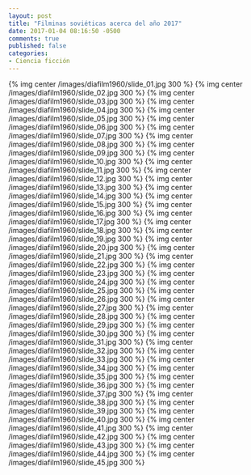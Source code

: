 ```yaml
---
layout: post
title: "Filminas soviéticas acerca del año 2017"
date: 2017-01-04 08:16:50 -0500
comments: true
published: false
categories: 
- Ciencia ficción
---
```


{% img center /images/diafilm1960/slide_01.jpg 300 %}
{% img center /images/diafilm1960/slide_02.jpg 300 %}
{% img center /images/diafilm1960/slide_03.jpg 300 %}
{% img center /images/diafilm1960/slide_04.jpg 300 %}
{% img center /images/diafilm1960/slide_05.jpg 300 %}
{% img center /images/diafilm1960/slide_06.jpg 300 %}
{% img center /images/diafilm1960/slide_07.jpg 300 %}
{% img center /images/diafilm1960/slide_08.jpg 300 %}
{% img center /images/diafilm1960/slide_09.jpg 300 %}
{% img center /images/diafilm1960/slide_10.jpg 300 %}
{% img center /images/diafilm1960/slide_11.jpg 300 %}
{% img center /images/diafilm1960/slide_12.jpg 300 %}
{% img center /images/diafilm1960/slide_13.jpg 300 %}
{% img center /images/diafilm1960/slide_14.jpg 300 %}
{% img center /images/diafilm1960/slide_15.jpg 300 %}
{% img center /images/diafilm1960/slide_16.jpg 300 %}
{% img center /images/diafilm1960/slide_17.jpg 300 %}
{% img center /images/diafilm1960/slide_18.jpg 300 %}
{% img center /images/diafilm1960/slide_19.jpg 300 %}
{% img center /images/diafilm1960/slide_20.jpg 300 %}
{% img center /images/diafilm1960/slide_21.jpg 300 %}
{% img center /images/diafilm1960/slide_22.jpg 300 %}
{% img center /images/diafilm1960/slide_23.jpg 300 %}
{% img center /images/diafilm1960/slide_24.jpg 300 %}
{% img center /images/diafilm1960/slide_25.jpg 300 %}
{% img center /images/diafilm1960/slide_26.jpg 300 %}
{% img center /images/diafilm1960/slide_27.jpg 300 %}
{% img center /images/diafilm1960/slide_28.jpg 300 %}
{% img center /images/diafilm1960/slide_29.jpg 300 %}
{% img center /images/diafilm1960/slide_30.jpg 300 %}
{% img center /images/diafilm1960/slide_31.jpg 300 %}
{% img center /images/diafilm1960/slide_32.jpg 300 %}
{% img center /images/diafilm1960/slide_33.jpg 300 %}
{% img center /images/diafilm1960/slide_34.jpg 300 %}
{% img center /images/diafilm1960/slide_35.jpg 300 %}
{% img center /images/diafilm1960/slide_36.jpg 300 %}
{% img center /images/diafilm1960/slide_37.jpg 300 %}
{% img center /images/diafilm1960/slide_38.jpg 300 %}
{% img center /images/diafilm1960/slide_39.jpg 300 %}
{% img center /images/diafilm1960/slide_40.jpg 300 %}
{% img center /images/diafilm1960/slide_41.jpg 300 %}
{% img center /images/diafilm1960/slide_42.jpg 300 %}
{% img center /images/diafilm1960/slide_43.jpg 300 %}
{% img center /images/diafilm1960/slide_44.jpg 300 %}
{% img center /images/diafilm1960/slide_45.jpg 300 %}
